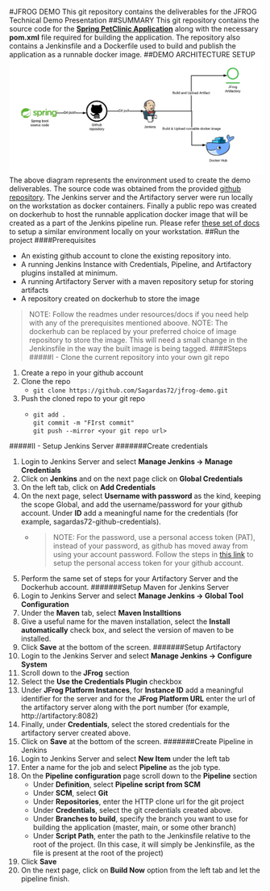 #JFROG DEMO
This git repository contains the deliverables for the JFROG Technical Demo Presentation
##SUMMARY
This git repository contains the source code for the [**Spring PetClinic Application**](https://github.com/spring-projects/spring-petclinic) along with the necessary **pom.xml** file required for building the application. The repository also contains a Jenkinsfile and a Dockerfile used to build and publish the application as a runnable docker image.
##DEMO ARCHITECTURE SETUP
![Preview1](./resources/images/Jfrog-demo-arch.png)
The above diagram represents the environment used to create the demo deliverables. The source code was obtained from the provided [github repository](https://github.com/spring-projects/spring-petclinic). The Jenkins server and the Artifactory server were run locally on the workstation as docker containers. Finally a public repo was created on dockerhub to host the runnable application docker image that will be created as a part of the Jenkins pipeline run.
Please refer [these set of docs](./resources/docs/getting-started.md) to setup a similar environment locally on your workstation.
##Run the project
####Prerequisites
- An existing github account to clone the existing repository into.
- A running Jenkins Instance with Credentials, Pipeline, and Artifactory plugins installed at minimum.
- A running Artifactory Server with a maven repository setup for storing artifacts
- A repository created on dockerhub to store the image
> NOTE: Follow the readmes under resources/docs if you need help with any of the prerequisites mentioned aboove.
> NOTE: The dockerhub can be replaced by your preferred choice of image repository to store the image. This will need a small change in the Jenkinsfile in the way the built image is being tagged.
####Steps
#####I - Clone the current repository into your own git repo
1. Create a repo in your github account
2. Clone the repo 
   - ```git clone https://github.com/Sagardas72/jfrog-demo.git```
3. Push the cloned repo to your git repo 
   - ```
     git add .
	 git commit -m "FIrst commit"
	 git push --mirror <your git repo url>
	 ```
#####II - Setup Jenkins Server
#######Create credentials
1. Login to Jenkins Server and select **Manage Jenkins -> Manage Credentials**
2. Click on **Jenkins** and on the next page click on **Global Credentials**
3. On the left tab, click on **Add Credentials**
4. On the next page, select **Username with password** as the kind, keeping the scope Global, and add the username/password for your github account. Under **ID** add a meaningful name for the credentials (for example, sagardas72-github-credentials). 
   - > NOTE: For the password, use a personal access token (PAT), instead of your password, as github has moved away from using your account password. Follow the steps in [this link](https://docs.github.com/en/authentication/keeping-your-account-and-data-secure/creating-a-personal-access-token) to setup the personal access token for your github account.
5. Perform the same set of steps for your Artifactory Server and the Dockerhub account.
#######Setup Maven for Jenkins Server
1. Login to Jenkins Server and select **Manage Jenkins -> Global Tool Configuration**
2. Under the **Maven** tab, select **Maven Installtions**
3. Give a useful name for the maven installation, select the **Install automatically** check box, and select the version of maven to be installed.
4. Click **Save** at the bottom of the screen.
#######Setup Artifactory
1. Login to the Jenkins Server and select **Manage Jenkins -> Configure System**
2. Scroll down to the **JFrog** section
3. Select the **Use the Credentials Plugin** checkbox
4. Under **JFrog Platform Instances**, for **Instance ID** add a meaningful identifier for the server and for the **JFrog Platform URL** enter the url of the artifactory server along with the port number (for example, http://artifactory:8082)
5. Finally, under **Credentials**, select the stored credentials for the artifactory server created above.
6. Click on **Save** at the bottom of the screen.
#######Create Pipeline in Jenkins
1. Login to Jenkins Server and select **New Item** under the left tab
2. Enter a name for the job and select **Pipeline** as the job type.
3. On the **Pipeline configuration** page scroll down to the **Pipeline** section
   - Under **Definition**, select **Pipeline script from SCM**
   - Under **SCM**, select **Git**
   - Under **Repositories**, enter the HTTP clone url for the git project
   - Under **Credentials**, select the git credentials created above. 
   - Under **Branches to build**, specify the branch you want to use for building the application (master, main, or some other branch)
   - Under **Script Path**, enter the path to the Jenkinsfile relative to the root of the project. (In this case, it will simply be Jenkinsfile, as the file is present at the root of the project)
4. Click **Save**
5. On the next page, click on **Build Now** option from the left tab and let the pipeline finish.